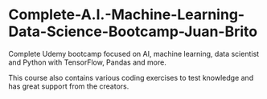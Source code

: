 # Complete-A.I.-Machine-Learning-Data-Science-Bootcamp-Juan-Brito
Complete Udemy bootcamp focused on AI, machine learning, data scientist and Python with TensorFlow, Pandas and more.  

This course also contains various coding exercises to test knowledge and has great support from the creators.
